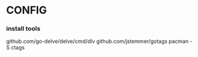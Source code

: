 # CONFIG

### install tools
github.com/go-delve/delve/cmd/dlv
github.com/jstemmer/gotags
pacman -S ctags
